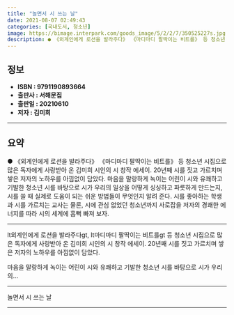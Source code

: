 ```yaml
---
title: "놀면서 시 쓰는 날"
date: 2021-08-07 02:49:43
categories: [국내도서, 청소년]
image: https://bimage.interpark.com/goods_image/5/2/2/7/350525227s.jpg
description: ● 《외계인에게 로션을 발라주다》 《마디마디 팔딱이는 비트를》 등 청소년 시집으로 많은 독자에게 사랑받아 온 김미희 시인의 시 창작 에세이. 20년째 시를 짓고 가르치며 쌓은 저자의 노하우를 아낌없이 담았다. 마음을 말랑하게 녹이는 어린이 시와 유쾌하고 기발한 청소년 시를 바탕으로 시
---
```


## **정보**

- **ISBN : 9791190893664**
- **출판사 : 서해문집**
- **출판일 : 20210610**
- **저자 : 김미희**

------



## **요약**

●  《외계인에게 로션을 발라주다》 《마디마디 팔딱이는 비트를》 등 청소년 시집으로 많은 독자에게 사랑받아 온 김미희 시인의 시 창작 에세이. 20년째 시를 짓고 가르치며 쌓은 저자의 노하우를 아낌없이 담았다. 마음을 말랑하게 녹이는 어린이 시와 유쾌하고 기발한 청소년 시를 바탕으로 시가 우리의 일상을 어떻게 싱싱하고 파릇하게 만드는지, 시를 쓸 때 실제로 도움이 되는 쉬운 방법들이 무엇인지 알려 준다. 시를 좋아하는 학생과 시를 가르치는 교사는 물론, 시에 관심 없었던 청소년까지 사로잡을 저자의 경쾌한 에너지를 따라 시의 세계에 흠뻑 빠져 보자.

------

lt외계인에게 로션을 발라주다gt, lt마디마디 팔딱이는 비트를gt 등 청소년 시집으로 많은 독자에게 사랑받아 온 김미희 시인의 시 창작 에세이. 20년째 시를 짓고 가르치며 쌓은 저자의 노하우를 아낌없이 담았다.

마음을 말랑하게 녹이는 어린이 시와 유쾌하고 기발한 청소년 시를 바탕으로 시가 우리의... 

------


놀면서 시 쓰는 날 

------


